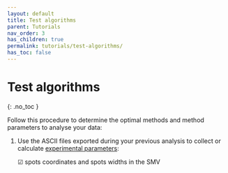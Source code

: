 ```yaml
---
layout: default
title: Test algorithms
parent: Tutorials
nav_order: 3
has_children: true
permalink: tutorials/test-algorithms/
has_toc: false
---
```



# Test algorithms
{: .no_toc }

Follow this procedure to determine the optimal methods and method parameters to analyse your data:

1. Use the ASCII files exported during your previous analysis to collect or calculate <u>experimental parameters</u>:  
     
   &#9745; spots coordinates and spots widths in the SMV  

